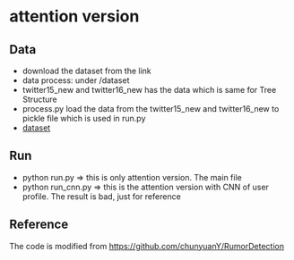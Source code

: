 # attention version 

## Data
* download the dataset from the link
* data process: under /dataset 
* twitter15_new and twitter16_new has the data  which is same for Tree Structure
* process.py load the data from the twitter15_new and twitter16_new to pickle file which is used in run.py
* [dataset](https://1drv.ms/u/s!ApBEiUtUqBjHzBdZn_bSE-GfA1Vd?e=aSRSWy)
## Run
* python run.py => this is only attention version.  The main file
* python run_cnn.py => this is the attention version with CNN of user profile. The result is bad, just for reference

## Reference
The code is modified from
https://github.com/chunyuanY/RumorDetection

